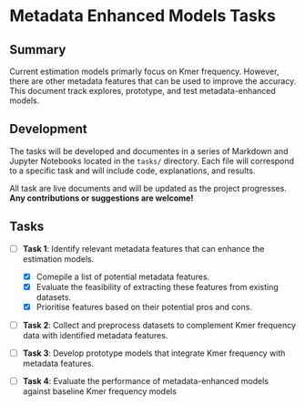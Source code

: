# Metadata Enhanced Models Tasks

## Summary
Current estimation models primarly focus on Kmer frequency. However, there are other metadata features that can be used to improve the accuracy. 
This document track explores, prototype, and test metadata-enhanced models.

## Development 
The tasks will be developed and documentes in a series of Markdown and Jupyter Notebooks located in the `tasks/` directory. Each file will correspond to a specific task and will include code, explanations, and results.

All task are live documents and will be updated as the project progresses. **Any contributions or suggestions are welcome!**

## Tasks
- [ ] **Task 1**: Identify relevant metadata features that can enhance the estimation models.
    - [X] Comepile a list of potential metadata features.
    - [X] Evaluate the feasibility of extracting these features from existing datasets.
    - [X] Prioritise features based on their potential pros and cons.
- [ ] **Task 2**: Collect and preprocess datasets to complement Kmer frequency data with identified metadata features.
- [ ] **Task 3**: Develop prototype models that integrate Kmer frequency with metadata features.
- [ ] **Task 4**: Evaluate the performance of metadata-enhanced models against baseline Kmer frequency models


